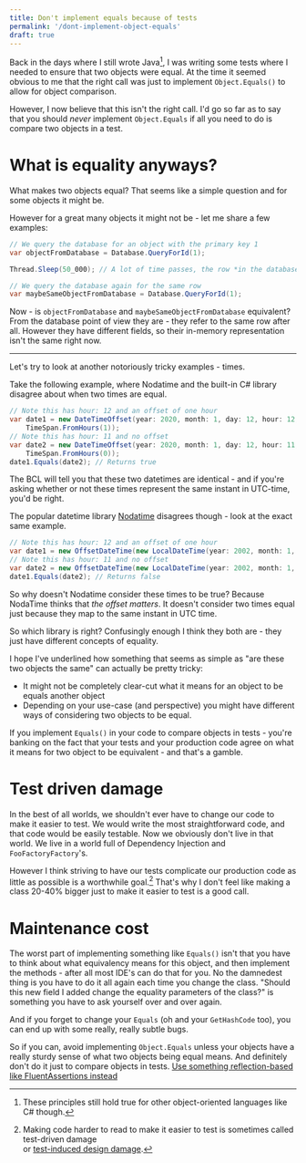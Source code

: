 ```yaml
---
title: Don't implement equals because of tests
permalink: '/dont-implement-object-equals'
draft: true
---
```


Back in the days where I still wrote Java[^0], I was writing some tests where I needed to ensure that two objects were equal.
At the time it seemed obvious to me that the right call was just to implement `Object.Equals()` to allow for object comparison.

However, I now believe that this isn't the right call. I'd go so far as to say that you should *never* implement `Object.Equals` if all you need to do is compare two objects in a test.

# What is equality anyways?
What makes two objects equal?
That seems like a simple question and for some objects it might be.

However for a great many objects it might not be - let me share a few examples:
```csharp
// We query the database for an object with the primary key 1
var objectFromDatabase = Database.QueryForId(1);

Thread.Sleep(50_000); // A lot of time passes, the row *in the database* is changed by someone else in this time

// We query the database again for the same row
var maybeSameObjectFromDatabase = Database.QueryForId(1);
```
Now - is `objectFromDatabase` and `maybeSameObjectFromDatabase` equivalent?
From the database point of view they are - they refer to the same row after all.
However they have different fields, so their in-memory representation isn't the same right now.

------
Let's try to look at another notoriously tricky examples - times.

Take the following example, where Nodatime and the built-in C# library disagree about when two times are equal.

```csharp
// Note this has hour: 12 and an offset of one hour
var date1 = new DateTimeOffset(year: 2020, month: 1, day: 12, hour: 12, minute: 00, second: 00,
    TimeSpan.FromHours(1));
// Note this has hour: 11 and no offset
var date2 = new DateTimeOffset(year: 2020, month: 1, day: 12, hour: 11, minute: 00, second: 00,
    TimeSpan.FromHours(0));
date1.Equals(date2); // Returns true
```
The BCL will tell you that these two datetimes are identical - and if you're asking whether or not these times represent the same
instant in UTC-time, you'd be right.

The popular datetime library [Nodatime](https://nodatime.org/) disagrees though - look at the exact same example.
```csharp
// Note this has hour: 12 and an offset of one hour
var date1 = new OffsetDateTime(new LocalDateTime(year: 2002, month: 1, day: 12, hour: 12, minute: 00), Offset.FromHours(1));
// Note this has hour: 11 and no offset
var date2 = new OffsetDateTime(new LocalDateTime(year: 2002, month: 1, day: 12, hour: 11, minute: 00), Offset.FromHours(0));
date1.Equals(date2); // Returns false
```
So why doesn't Nodatime consider these times to be true? Because NodaTime thinks that *the offset matters*.
It doesn't consider two times equal just because they map to the same instant in UTC time.

So which library is right? Confusingly enough I think they both are - they just have different concepts of equality.

I hope I've underlined how something that seems as simple as "are these two objects the same" can actually be pretty tricky:
 - It might not be completely clear-cut what it means for an object to be equals another object
 - Depending on your use-case (and perspective) you might have different ways of considering two objects to be equal.

If you implement `Equals()` in your code to compare objects in tests - you're banking on the fact that your tests and your production code
agree on what it means for two object to be equivalent - and that's a gamble.

# Test driven damage
In the best of all worlds, we shouldn't ever have to change our code to make it easier to test.
We would write the most straightforward code, and that code would be easily testable.
Now we obviously don't live in that world. We live in a world full of Dependency Injection and `FooFactoryFactory`'s.

However I think striving to have our tests complicate our production code as little as possible is a worthwhile goal.[^1]
That's why I don't feel like making a class 20-40% bigger just to make it easier to test is a good call.

# Maintenance cost
The worst part of implementing something like `Equals()` isn't that you have to think about what equivalency means for this object, and then implement the methods - after all most IDE's can do that for you.
No the damnedest thing is you have to do it all again each time you change the class.
"Should this new field I added change the equality parameters of the class?" is something you have to ask yourself over and over again.

And if you forget to change your `Equals` (oh and your `GetHashCode` too), you can end up with some really, really subtle bugs.

So if you can, avoid implementing `Object.Equals` unless your objects have a really sturdy sense of what two objects being equal means.
And definitely don't do it just to compare objects in tests. [Use something reflection-based like FluentAssertions instead]({{site.url}}/use-fluentassertions)


[^0]: These principles still hold true for other object-oriented languages like C# though.
[^1]: Making code harder to read to make it easier to test is sometimes called test-driven damage <br> or [test-induced design damage](https://dhh.dk/2014/test-induced-design-damage.html).

